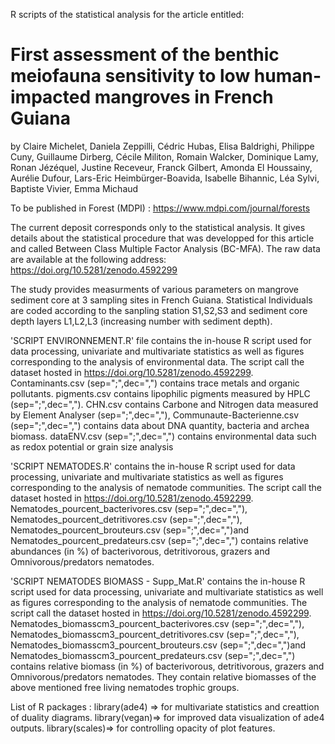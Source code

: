 R scripts of the statistical analysis for the article entitled:

# First assessment of the benthic meiofauna sensitivity to low human-impacted mangroves in French Guiana

by  Claire Michelet, Daniela Zeppilli, Cédric Hubas, Elisa Baldrighi, Philippe Cuny, Guillaume Dirberg, Cécile Militon, Romain Walcker, Dominique Lamy, Ronan Jézéquel, Justine Receveur, Franck Gilbert, Amonda El Houssainy, Aurélie Dufour, Lars-Eric Heimbürger-Boavida, Isabelle Bihannic, Léa Sylvi, Baptiste Vivier, Emma Michaud

To be published in Forest (MDPI) : https://www.mdpi.com/journal/forests

The current deposit corresponds only to the statistical analysis. It gives details about the statistical procedure that was developped for this article and called Between Class Multiple Factor Analysis (BC-MFA). The raw data are available at the following address: https://doi.org/10.5281/zenodo.4592299

The study provides measurments of various parameters on mangrove sediment core at 3 sampling sites in French Guiana. Statistical Individuals are coded according to the sanpling station S1,S2,S3 and sediment core depth layers L1,L2,L3 (increasing number with sediment depth).

'SCRIPT ENVIRONNEMENT.R' file contains the in-house R script used for data processing, univariate and multivariate statistics as well as figures corresponding to the analysis of environmental data. The script call the dataset hosted in https://doi.org/10.5281/zenodo.4592299. Contaminants.csv (sep=";",dec=",") contains trace metals and organic pollutants. pigments.csv contains lipophilic pigments measured by HPLC (sep=";",dec=","). CHN.csv contains Carbone and Nitrogen data measured by Element Analyser (sep=";",dec=","), Communaute-Bacterienne.csv (sep=";",dec=",") contains data about DNA quantity, bacteria and archea biomass. dataENV.csv (sep=";",dec=",") contains environmental data such as redox potential or grain size analysis

'SCRIPT NEMATODES.R' contains the in-house R script used for data processing, univariate and multivariate statistics as well as figures corresponding to the analysis of nematode communities. The script call the dataset hosted in https://doi.org/10.5281/zenodo.4592299. Nematodes_pourcent_bacterivores.csv (sep=";",dec=","), Nematodes_pourcent_detritivores.csv (sep=";",dec=","), Nematodes_pourcent_brouteurs.csv (sep=";",dec=",")and Nematodes_pourcent_predateurs.csv (sep=";",dec=",") contains relative abundances (in %) of bacterivorous, detritivorous, grazers and Omnivorous/predators nematodes.

'SCRIPT NEMATODES BIOMASS - Supp_Mat.R' contains the in-house R script used for data processing, univariate and multivariate statistics as well as figures corresponding to the analysis of nematode communities. The script call the dataset hosted in https://doi.org/10.5281/zenodo.4592299. Nematodes_biomasscm3_pourcent_bacterivores.csv (sep=";",dec=","), Nematodes_biomasscm3_pourcent_detritivores.csv (sep=";",dec=","), Nematodes_biomasscm3_pourcent_brouteurs.csv (sep=";",dec=",")and Nematodes_biomasscm3_pourcent_predateurs.csv (sep=";",dec=",") contains relative biomass (in %) of bacterivorous, detritivorous, grazers and Omnivorous/predators nematodes. They contain relative biomasses of the above mentioned free living nematodes trophic groups. 

List of R packages :
library(ade4) => for multivariate statistics and creattion of duality diagrams.
library(vegan)=> for improved data visualization of ade4 outputs.
library(scales)=> for controlling opacity of plot features.

